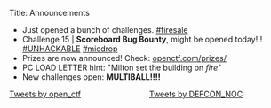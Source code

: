 Title: Announcements

- Just opened a bunch of challenges.
  [#firesale](https://twitter.com/hashtag/firesale)
- Challenge 15 | **Scoreboard Bug Bounty**, might be opened today!!! 
  [#UNHACKABLE](https://twitter.com/hashtag/unhackable)
  [#micdrop](https://twitter.com/hashtag/micdrop)
- Prizes are now announced! Check: [openctf.com/prizes/]({filename}/pages/prizes.md)
- PC LOAD LETTER hint: "Milton set the building on *fire*"
- New challenges open: **MULTIBALL!!!!**


<style>
.j-column {
    float: left;
    width: 50%;
}
.j-row:after {
    content: "";
    display: table;
    clear: both;
}
</style>


<div class="j-row">

  <div class="j-column">
    <a class="twitter-timeline"
    href="https://twitter.com/open_ctf?ref_src=twsrc%5Etfw">Tweets by open_ctf</a>
    <script async src="https://platform.twitter.com/widgets.js"
    charset="utf-8"></script>
  </div>

  <div class="j-column">
    <a class="twitter-timeline" href="https://twitter.com/DEFCON_NOC?ref_src=twsrc%5Etfw">
      Tweets by DEFCON_NOC
    </a>
    <script async src="https://platform.twitter.com/widgets.js" charset="utf-8">
    </script>
  </div>

</div>


